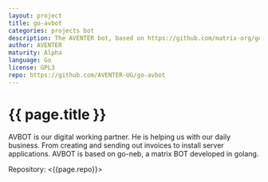 ```yaml
---
layout: project
title: go-avbot
categories: projects bot
description: The AVENTER bot, based on https://github.com/matrix-org/go-neb
author: AVENTER
maturity: Alpha
language: Go
license: GPL3
repo: https://github.com/AVENTER-UG/go-avbot
---
```


# {{ page.title }}
AVBOT is our digital working partner. He is helping us with our daily business. From creating and sending out invoices to install server applications. AVBOT is based on go-neb, a matrix BOT developed in golang.

Repository: <{{page.repo}}>
